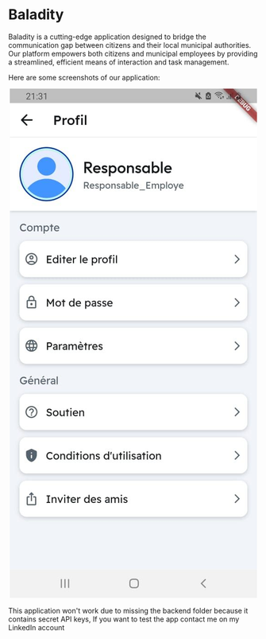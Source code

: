 # Baladity

Baladity is a cutting-edge application designed to bridge the communication gap between citizens and their local municipal authorities. Our platform empowers both citizens and municipal employees by providing a streamlined, efficient means of interaction and task management.

Here are some screenshots of our application:

<p align="center">
  <a href="" rel="noopener">
 <img src="img/img1.jpg" alt="Project logo"></a>
</p>


This application won't work due to missing the backend folder because it contains secret API keys, If you want to test the app contact me on my LinkedIn account
